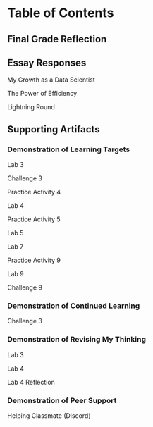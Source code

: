 # Table of Contents

## Final Grade Reflection

## Essay Responses

My Growth as a Data Scientist

The Power of Efficiency

Lightning Round

## Supporting Artifacts

### Demonstration of Learning Targets

Lab 3

Challenge 3

Practice Activity 4

Lab 4

Practice Activity 5

Lab 5

Lab 7

Practice Activity 9

Lab 9

Challenge 9

### Demonstration of Continued Learning

Challenge 3

### Demonstration of Revising My Thinking

Lab 3

Lab 4

Lab 4 Reflection

### Demonstration of Peer Support

Helping Classmate (Discord)
